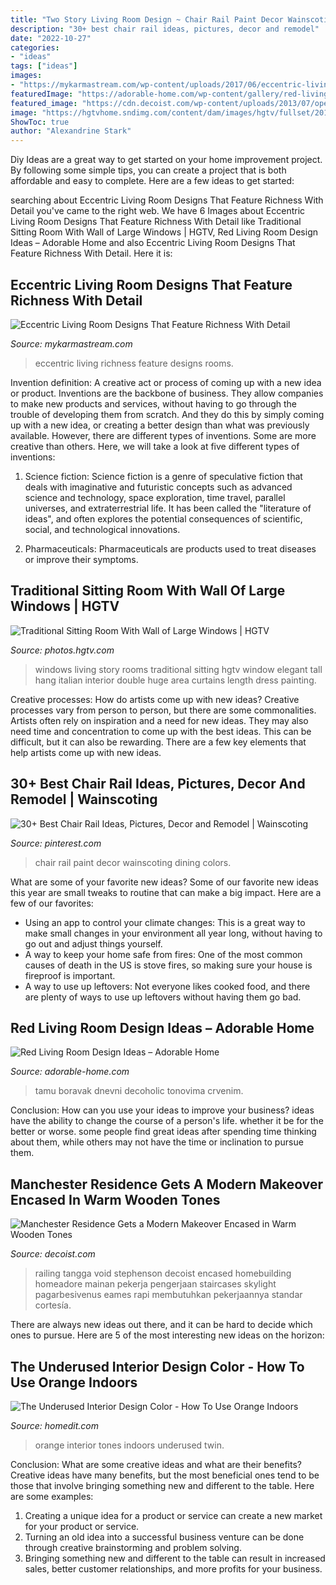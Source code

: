 ```yaml
---
title: "Two Story Living Room Design ~ Chair Rail Paint Decor Wainscoting Dining Colors"
description: "30+ best chair rail ideas, pictures, decor and remodel"
date: "2022-10-27"
categories:
- "ideas"
tags: ["ideas"]
images:
- "https://mykarmastream.com/wp-content/uploads/2017/06/eccentric-living-room-4.jpg"
featuredImage: "https://adorable-home.com/wp-content/gallery/red-living-room-design-ideas/red-living-room-design-ideas-6.jpg"
featured_image: "https://cdn.decoist.com/wp-content/uploads/2013/07/open-space-kitchen-and-wooden-stairs.jpg"
image: "https://hgtvhome.sndimg.com/content/dam/images/hgtv/fullset/2011/12/2/0/DP_Charles-Neal-living-room-red-painting_s4x3.jpg.rend.hgtvcom.966.1288.suffix/1400963451300.jpeg"
ShowToc: true
author: "Alexandrine Stark"
---
```



Diy Ideas are a great way to get started on your home improvement project. By following some simple tips, you can create a project that is both affordable and easy to complete. Here are a few ideas to get started: 

	

		
searching about Eccentric Living Room Designs That Feature Richness With Detail you've came to the right web. We have 6 Images about Eccentric Living Room Designs That Feature Richness With Detail like Traditional Sitting Room With Wall of Large Windows | HGTV, Red Living Room Design Ideas – Adorable Home and also Eccentric Living Room Designs That Feature Richness With Detail. Here it is:
		
    
## Eccentric Living Room Designs That Feature Richness With Detail

<img loading=lazy src="https://mykarmastream.com/wp-content/uploads/2017/06/eccentric-living-room-4.jpg" onerror="this.onerror=null;this.src='https://tse4.mm.bing.net/th?id=OIP.KYuPCpupgSPftqroMUWgNwHaIn&amp;pid=15.1';" alt="Eccentric Living Room Designs That Feature Richness With Detail">

_Source: mykarmastream.com_

>eccentric living richness feature designs rooms. 

	

Invention definition: A creative act or process of coming up with a new idea or product.
Inventions are the backbone of business. They allow companies to make new products and services, without having to go through the trouble of developing them from scratch. And they do this by simply coming up with a new idea, or creating a better design than what was previously available.
However, there are different types of inventions. Some are more creative than others. Here, we will take a look at five different types of inventions:

1) Science fiction: Science fiction is a genre of speculative fiction that deals with imaginative and futuristic concepts such as advanced science and technology, space exploration, time travel, parallel universes, and extraterrestrial life. It has been called the "literature of ideas", and often explores the potential consequences of scientific, social, and technological innovations.

2) Pharmaceuticals: Pharmaceuticals are products used to treat diseases or improve their symptoms.

    
## Traditional Sitting Room With Wall Of Large Windows | HGTV

<img loading=lazy src="https://hgtvhome.sndimg.com/content/dam/images/hgtv/fullset/2011/12/2/0/DP_Charles-Neal-living-room-red-painting_s4x3.jpg.rend.hgtvcom.966.1288.suffix/1400963451300.jpeg" onerror="this.onerror=null;this.src='https://tse3.mm.bing.net/th?id=OIP.c0u2mLlNLUgMJCIndxeAWAHaJ4&amp;pid=15.1';" alt="Traditional Sitting Room With Wall of Large Windows | HGTV">

_Source: photos.hgtv.com_

>windows living story rooms traditional sitting hgtv window elegant tall hang italian interior double huge area curtains length dress painting. 

	

Creative processes: How do artists come up with new ideas?
Creative processes vary from person to person, but there are some commonalities. Artists often rely on inspiration and a need for new ideas. They may also need time and concentration to come up with the best ideas. This can be difficult, but it can also be rewarding. There are a few key elements that help artists come up with new ideas.

    
## 30+ Best Chair Rail Ideas, Pictures, Decor And Remodel | Wainscoting

<img loading=lazy src="https://i.pinimg.com/736x/4d/18/2a/4d182a826549d9c487269aac4735d63d.jpg" onerror="this.onerror=null;this.src='https://tse2.mm.bing.net/th?id=OIP.3mzzx7ILXuWJdaA3-uPnTQHaKb&amp;pid=15.1';" alt="30+ Best Chair Rail Ideas, Pictures, Decor and Remodel | Wainscoting">

_Source: pinterest.com_

>chair rail paint decor wainscoting dining colors. 

	

What are some of your favorite new ideas?
Some of our favorite new ideas this year are small tweaks to routine that can make a big impact. Here are a few of our favorites: 
- Using an app to control your climate changes: This is a great way to make small changes in your environment all year long, without having to go out and adjust things yourself. 
- A way to keep your home safe from fires: One of the most common causes of death in the US is stove fires, so making sure your house is fireproof is important. 
- A way to use up leftovers: Not everyone likes cooked food, and there are plenty of ways to use up leftovers without having them go bad.

    
## Red Living Room Design Ideas – Adorable Home

<img loading=lazy src="https://adorable-home.com/wp-content/gallery/red-living-room-design-ideas/red-living-room-design-ideas-6.jpg" onerror="this.onerror=null;this.src='https://tse4.mm.bing.net/th?id=OIP.bwS5wDKktT-HSIGiBrAGMwHaE4&amp;pid=15.1';" alt="Red Living Room Design Ideas – Adorable Home">

_Source: adorable-home.com_

>tamu boravak dnevni decoholic tonovima crvenim. 

	

Conclusion: How can you use your ideas to improve your business?
ideas have the ability to change the course of a person's life. whether it be for the better or worse. some people find great ideas after spending time thinking about them, while others may not have the time or inclination to pursue them.

    
## Manchester Residence Gets A Modern Makeover Encased In Warm Wooden Tones

<img loading=lazy src="https://cdn.decoist.com/wp-content/uploads/2013/07/open-space-kitchen-and-wooden-stairs.jpg" onerror="this.onerror=null;this.src='https://tse4.mm.bing.net/th?id=OIP.3PhfqrX24FGd-OrGWtpJVAHaLC&amp;pid=15.1';" alt="Manchester Residence Gets a Modern Makeover Encased in Warm Wooden Tones">

_Source: decoist.com_

>railing tangga void stephenson decoist encased homebuilding homeadore mainan pekerja pengerjaan staircases skylight pagarbesivenus eames rapi membutuhkan pekerjaannya standar cortesía. 

	

There are always new ideas out there, and it can be hard to decide which ones to pursue. Here are 5 of the most interesting new ideas on the horizon: 

    
## The Underused Interior Design Color - How To Use Orange Indoors

<img loading=lazy src="https://cdn.homedit.com/wp-content/uploads/2013/06/orange-two-tones.jpg" onerror="this.onerror=null;this.src='https://tse1.mm.bing.net/th?id=OIP.RizYA7mpc6ngDY1rskc7iQHaKf&amp;pid=15.1';" alt="The Underused Interior Design Color - How To Use Orange Indoors">

_Source: homedit.com_

>orange interior tones indoors underused twin. 

	

Conclusion: What are some creative ideas and what are their benefits?
Creative ideas have many benefits, but the most beneficial ones tend to be those that involve bringing something new and different to the table. Here are some examples:
1. Creating a unique idea for a product or service can create a new market for your product or service.
2. Turning an old idea into a successful business venture can be done through creative brainstorming and problem solving.
3. Bringing something new and different to the table can result in increased sales, better customer relationships, and more profits for your business.

